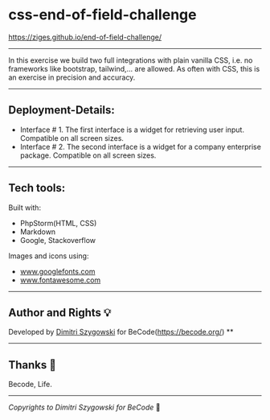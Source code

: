 # css-end-of-field-challenge
https://ziges.github.io/end-of-field-challenge/
***
In this exercise we build two full integrations with plain vanilla CSS, i.e. no frameworks like bootstrap, tailwind,... are allowed. 
As often with CSS, this is an exercise in precision and accuracy.
***
## Deployment-Details:
- Interface # 1. The first interface is a widget for retrieving user input. Compatible on all screen sizes.
- Interface # 2. The second interface is a widget for a company enterprise package. Compatible on all screen sizes.
***
## Tech tools:
Built with: 
+ PhpStorm(HTML, CSS)
+ Markdown
+ Google, Stackoverflow

Images and icons using:
* www.googlefonts.com
* www.fontawesome.com
***
## Author and Rights :bulb:
Developed by [Dimitri Szygowski](https://github.com/Ziges) for BeCode(https://becode.org/)
**

***
## Thanks :gift:
Becode, Life.

***
*Copyrights to Dimitri Szygowski for BeCode* :memo:
